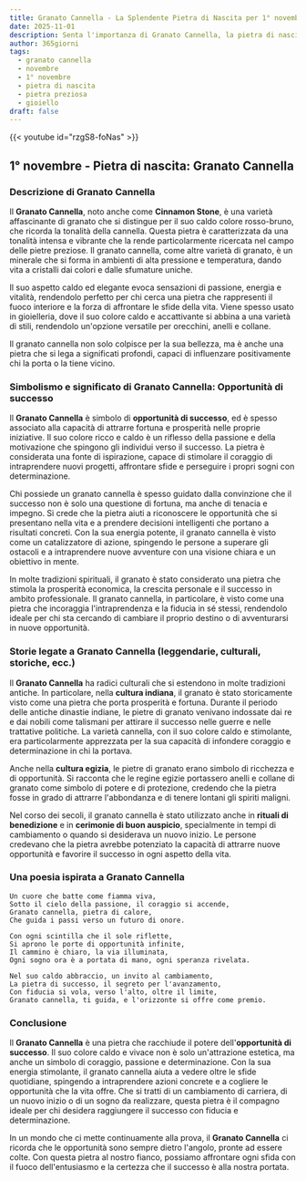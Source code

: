 ```yaml
---
title: Granato Cannella - La Splendente Pietra di Nascita per 1° novembre
date: 2025-11-01
description: Senta l'importanza di Granato Cannella, la pietra di nascita di 1° novembre che simboleggia Opportunità di successo. Lasci che la sua bellezza e il suo significato illuminino la sua giornata.
author: 365giorni
tags:
  - granato cannella
  - novembre
  - 1° novembre
  - pietra di nascita
  - pietra preziosa
  - gioiello
draft: false
---
```


{{< youtube id="rzgS8-foNas" >}}

## 1° novembre - Pietra di nascita: Granato Cannella

### Descrizione di Granato Cannella

Il **Granato Cannella**, noto anche come **Cinnamon Stone**, è una varietà affascinante di granato che si distingue per il suo caldo colore rosso-bruno, che ricorda la tonalità della cannella. Questa pietra è caratterizzata da una tonalità intensa e vibrante che la rende particolarmente ricercata nel campo delle pietre preziose. Il granato cannella, come altre varietà di granato, è un minerale che si forma in ambienti di alta pressione e temperatura, dando vita a cristalli dai colori e dalle sfumature uniche.

Il suo aspetto caldo ed elegante evoca sensazioni di passione, energia e vitalità, rendendolo perfetto per chi cerca una pietra che rappresenti il fuoco interiore e la forza di affrontare le sfide della vita. Viene spesso usato in gioielleria, dove il suo colore caldo e accattivante si abbina a una varietà di stili, rendendolo un'opzione versatile per orecchini, anelli e collane.

Il granato cannella non solo colpisce per la sua bellezza, ma è anche una pietra che si lega a significati profondi, capaci di influenzare positivamente chi la porta o la tiene vicino.

### Simbolismo e significato di Granato Cannella: Opportunità di successo

Il **Granato Cannella** è simbolo di **opportunità di successo**, ed è spesso associato alla capacità di attrarre fortuna e prosperità nelle proprie iniziative. Il suo colore ricco e caldo è un riflesso della passione e della motivazione che spingono gli individui verso il successo. La pietra è considerata una fonte di ispirazione, capace di stimolare il coraggio di intraprendere nuovi progetti, affrontare sfide e perseguire i propri sogni con determinazione.

Chi possiede un granato cannella è spesso guidato dalla convinzione che il successo non è solo una questione di fortuna, ma anche di tenacia e impegno. Si crede che la pietra aiuti a riconoscere le opportunità che si presentano nella vita e a prendere decisioni intelligenti che portano a risultati concreti. Con la sua energia potente, il granato cannella è visto come un catalizzatore di azione, spingendo le persone a superare gli ostacoli e a intraprendere nuove avventure con una visione chiara e un obiettivo in mente.

In molte tradizioni spirituali, il granato è stato considerato una pietra che stimola la prosperità economica, la crescita personale e il successo in ambito professionale. Il granato cannella, in particolare, è visto come una pietra che incoraggia l'intraprendenza e la fiducia in sé stessi, rendendolo ideale per chi sta cercando di cambiare il proprio destino o di avventurarsi in nuove opportunità.

### Storie legate a Granato Cannella (leggendarie, culturali, storiche, ecc.)

Il **Granato Cannella** ha radici culturali che si estendono in molte tradizioni antiche. In particolare, nella **cultura indiana**, il granato è stato storicamente visto come una pietra che porta prosperità e fortuna. Durante il periodo delle antiche dinastie indiane, le pietre di granato venivano indossate dai re e dai nobili come talismani per attirare il successo nelle guerre e nelle trattative politiche. La varietà cannella, con il suo colore caldo e stimolante, era particolarmente apprezzata per la sua capacità di infondere coraggio e determinazione in chi la portava.

Anche nella **cultura egizia**, le pietre di granato erano simbolo di ricchezza e di opportunità. Si racconta che le regine egizie portassero anelli e collane di granato come simbolo di potere e di protezione, credendo che la pietra fosse in grado di attrarre l'abbondanza e di tenere lontani gli spiriti maligni.

Nel corso dei secoli, il granato cannella è stato utilizzato anche in **rituali di benedizione** e in **cerimonie di buon auspicio**, specialmente in tempi di cambiamento o quando si desiderava un nuovo inizio. Le persone credevano che la pietra avrebbe potenziato la capacità di attrarre nuove opportunità e favorire il successo in ogni aspetto della vita.

### Una poesia ispirata a Granato Cannella

```
Un cuore che batte come fiamma viva,
Sotto il cielo della passione, il coraggio si accende,
Granato cannella, pietra di calore,
Che guida i passi verso un futuro di onore.

Con ogni scintilla che il sole riflette,
Si aprono le porte di opportunità infinite,
Il cammino è chiaro, la via illuminata,
Ogni sogno ora è a portata di mano, ogni speranza rivelata.

Nel suo caldo abbraccio, un invito al cambiamento,
La pietra di successo, il segreto per l'avanzamento,
Con fiducia si vola, verso l'alto, oltre il limite,
Granato cannella, ti guida, e l'orizzonte si offre come premio.
```

### Conclusione

Il **Granato Cannella** è una pietra che racchiude il potere dell'**opportunità di successo**. Il suo colore caldo e vivace non è solo un'attrazione estetica, ma anche un simbolo di coraggio, passione e determinazione. Con la sua energia stimolante, il granato cannella aiuta a vedere oltre le sfide quotidiane, spingendo a intraprendere azioni concrete e a cogliere le opportunità che la vita offre. Che si tratti di un cambiamento di carriera, di un nuovo inizio o di un sogno da realizzare, questa pietra è il compagno ideale per chi desidera raggiungere il successo con fiducia e determinazione.

In un mondo che ci mette continuamente alla prova, il **Granato Cannella** ci ricorda che le opportunità sono sempre dietro l'angolo, pronte ad essere colte. Con questa pietra al nostro fianco, possiamo affrontare ogni sfida con il fuoco dell'entusiasmo e la certezza che il successo è alla nostra portata.